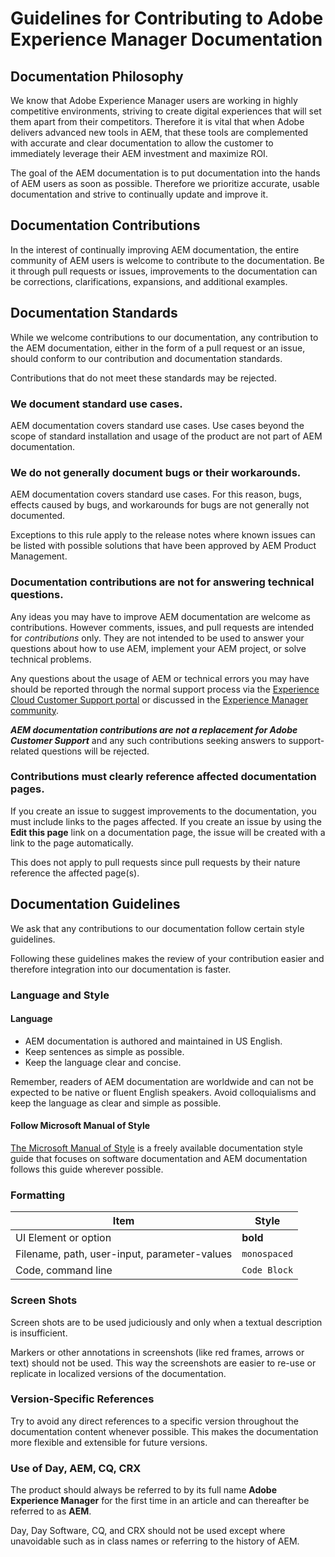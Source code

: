 # Guidelines for Contributing to Adobe Experience Manager Documentation

## Documentation Philosophy

We know that Adobe Experience Manager users are working in highly competitive environments, striving to create digital experiences that will set them apart from their competitors. Therefore it is vital that when Adobe delivers advanced new tools in AEM, that these tools are complemented with accurate and clear documentation to allow the customer to immediately leverage their AEM investment and maximize ROI.

The goal of the AEM documentation is to put documentation into the hands of AEM users as soon as possible. Therefore we prioritize accurate, usable documentation and strive to continually update and improve it.

## Documentation Contributions

In the interest of continually improving AEM documentation, the entire community of AEM users is welcome to contribute to the documentation. Be it through pull requests or issues, improvements to the documentation can be corrections, clarifications, expansions, and additional examples.

## Documentation Standards

While we welcome contributions to our documentation, any contribution to the AEM documentation, either in the form of a pull request or an issue, should conform to our contribution and documentation standards.

Contributions that do not meet these standards may be rejected.

### We document standard use cases.

AEM documentation covers standard use cases. Use cases beyond the scope of standard installation and usage of the product are not part of AEM documentation.

### We do not generally document bugs or their workarounds.

AEM documentation covers standard use cases. For this reason, bugs, effects caused by bugs, and workarounds for bugs are not generally not documented.

Exceptions to this rule apply to the release notes where known issues can be listed with possible solutions that have been approved by AEM Product Management.

### Documentation contributions are not for answering technical questions.

Any ideas you may have to improve AEM documentation are welcome as contributions. However comments, issues, and pull requests are intended for *contributions* only. They are not intended to be used to answer your questions about how to use AEM, implement your AEM project, or solve technical problems.

Any questions about the usage of AEM or technical errors you may have should be reported through the normal support process via the [Experience Cloud Customer Support portal](https://experienceleague.adobe.com/?support-solution=Experience+Manager#support) or discussed in the [Experience Manager community](https://experienceleaguecommunities.adobe.com/t5/adobe-experience-manager/ct-p/adobe-experience-manager-community).

***AEM documentation contributions are not a replacement for Adobe Customer Support*** and any such contributions seeking answers to support-related questions will be rejected.

### Contributions must clearly reference affected documentation pages.

If you create an issue to suggest improvements to the documentation, you must include links to the pages affected. If you create an issue by using the **Edit this page** link on a documentation page, the issue will be created with a link to the page automatically.

This does not apply to pull requests since pull requests by their nature reference the affected page(s).

## Documentation Guidelines

We ask that any contributions to our documentation follow certain style guidelines.

Following these guidelines makes the review of your contribution easier and therefore integration into our documentation is faster.

### Language and Style

#### Language

* AEM documentation is authored and maintained in US English.
* Keep sentences as simple as possible.
* Keep the language clear and concise.

Remember, readers of AEM documentation are worldwide and can not be expected to be native or fluent English speakers. Avoid colloquialisms and keep the language as clear and simple as possible.

#### Follow Microsoft Manual of Style

[The Microsoft Manual of Style](https://docs.microsoft.com/en-us/style-guide/welcome/) is a freely available documentation style guide that focuses on software documentation and AEM documentation follows this guide wherever possible.

### Formatting

|Item|Style|
|---|---|
|UI Element or option|**bold**|
|Filename, path, user-input, parameter-values|`monospaced`|
|Code, command line|```Code Block```|

### Screen Shots

Screen shots are to be used judiciously and only when a textual description is insufficient.

Markers or other annotations in screenshots (like red frames, arrows or text) should not be used. This way the screenshots are easier to re-use or replicate in localized versions of the documentation.

### Version-Specific References

Try to avoid any direct references to a specific version throughout the documentation content whenever possible. This makes the documentation more flexible and extensible for future versions.

### Use of Day, AEM, CQ, CRX

The product should always be referred to by its full name **Adobe Experience Manager** for the first time in an article and can thereafter be referred to as **AEM**.

Day, Day Software, CQ, and CRX should not be used except where unavoidable such as in class names or referring to the history of AEM.